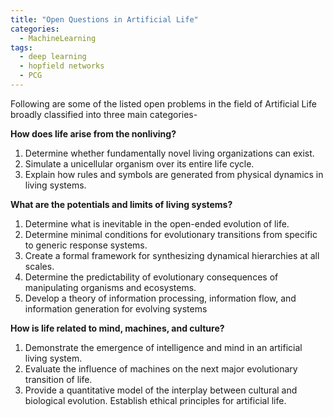 ```yaml
---
title: "Open Questions in Artificial Life"
categories:
  - MachineLearning
tags:
  - deep learning
  - hopfield networks
  - PCG
---
```


Following are some of the listed open problems in the field of Artificial Life broadly classified into three main categories-

**How does life arise from the nonliving?**

1. Determine whether fundamentally novel living organizations can exist.
2. Simulate a unicellular organism over its entire life cycle.
3. Explain how rules and symbols are generated from physical dynamics in living systems.

**What are the potentials and limits of living systems?**

1. Determine what is inevitable in the open-ended evolution of life.
2. Determine minimal conditions for evolutionary transitions from specific to generic response systems.
3. Create a formal framework for synthesizing dynamical hierarchies at all scales.
4. Determine the predictability of evolutionary consequences of manipulating organisms and ecosystems.
5. Develop a theory of information processing, information flow, and information generation for evolving systems

**How is life related to mind, machines, and culture?**

1. Demonstrate the emergence of intelligence and mind in an artificial living system.
2. Evaluate the influence of machines on the next major evolutionary transition of life.
3. Provide a quantitative model of the interplay between cultural and biological evolution.
Establish ethical principles for artificial life.